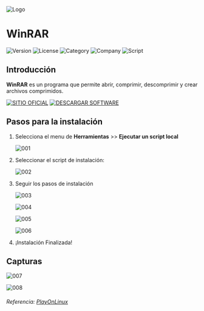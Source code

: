 ![Logo](Icon/icon_WinRAR.png)

# WinRAR

![Version](https://img.shields.io/badge/Version-7.01-blue)
![License](https://img.shields.io/badge/License-Free%20%E2%80%A2Proprietary-green)
![Category](https://img.shields.io/badge/Category-Accesories-blue)
![Company](https://img.shields.io/badge/Company-RARLAB%20%C2%A9-blue)
![Script](https://img.shields.io/badge/Script-1.2.0-blue)

## Introducción

**WinRAR** es un programa que permite abrir, comprimir, descomprimir y crear archivos comprimidos.

[![SITIO OFICIAL](https://img.shields.io/badge/SITIO%20OFICIAL-blue?style=for-the-badge)](https://www.win-rar.com/)
[![DESCARGAR SOFTWARE](https://img.shields.io/badge/DESCARGAR%20SOFTWARE-yellow?style=for-the-badge)](https://www.win-rar.com/predownload.html)

## Pasos para la instalación

1. Selecciona el menu de **Herramientas** >> **Ejecutar un script local**

   ![001](Images/001.png)

2. Seleccionar el script de instalación:

   ![002](Images/002.png)

3. Seguir los pasos de instalación

   ![003](Images/003.png)

   ![004](Images/004.png)

   ![005](Images/005.png)

   ![006](Images/006.png)

4. ¡Instalación Finalizada!

## Capturas

![007](Images/007.png)

![008](Images/008.png)

###### Referencia: [PlayOnLinux](https://www.playonlinux.com/en/app-4618-Winrar.html)
